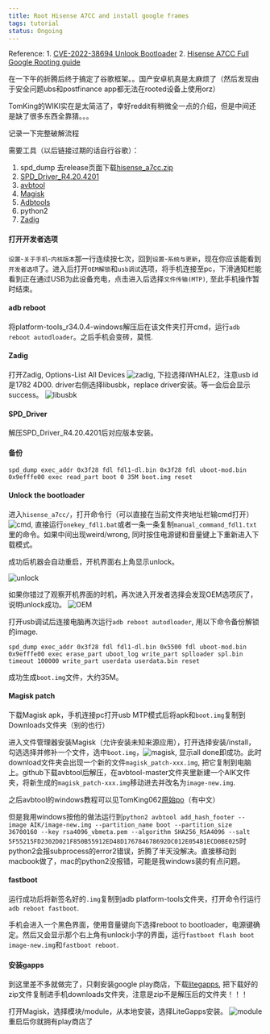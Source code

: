 ```yaml
---
title: Root Hisense A7CC and install google frames
tags: tutorial
status: Ongoing
---
```


Reference:
    1. [CVE-2022-38694 Unlook Bootloader](https://github.com/TomKing062/CVE-2022-38694_unlock_bootloader)
    2. [Hisense A7CC Full Google Rooting guide](https://www.reddit.com/r/eink/comments/15vqik0/hisense_a7cc_full_google_rooting_guide/?share_id=GuK6Bd5LhSMONrfxtXMrY&utm_content=2&utm_medium=android_app&utm_name=androidcss&utm_source=share&utm_term=1)

在一下午的折腾后终于搞定了谷歌框架。。国产安卓机真是太麻烦了（然后发现由于安全问题ubs和postfinance app都无法在rooted设备上使用orz）

TomKing的WIKI实在是太简洁了，幸好reddit有稍微全一点的介绍，但是中间还是缺了很多东西全靠猜。。。

记录一下完整破解流程

需要工具（以后链接过期的话自行谷歌）：
1. spd_dump 去release页面下载[hisense_a7cc.zip](https://github.com/TomKing062/CVE-2022-38694_unlock_bootloader/releases)
2. [SPD_Driver_R4.20.4201](https://androiddatahost.com/dsa6h)
3. [avbtool](https://github.com/zhuzhizhan/avbtool)
4. [Magisk](https://github.com/topjohnwu/Magisk/releases)
5. [Adbtools](https://developer.android.com/tools/releases/platform-tools)
6. python2
7. [Zadig](https://zadig.akeo.ie/)


#### 打开开发者选项
`设置`-`关于手机`-`内核版本`那一行连续按七次，回到`设置`-`系统与更新`，现在你应该能看到`开发者选项`了。进入后打开`OEM解锁`和`usb调试`选项，将手机连接至pc，下滑通知栏能看到正在通过USB为此设备充电，点击进入后选择`文件传输(MTP)`, 至此手机操作暂时结束。

#### adb reboot
将platform-tools_r34.0.4-windows解压后在该文件夹打开cmd，运行`adb reboot autodloader`。之后手机会变砖，莫慌.

#### Zadig
打开Zadig, Options-List All Devices
![zadig](../assets/inserts/a7cc/zadig.jpg), 下拉选择iWHALE2，注意usb id是1782 4D00. driver右侧选择libusbk，replace driver安装。等一会后会显示success。
![libusbk](../assets/inserts/a7cc/libusbk.jpg)

#### SPD_Driver

解压SPD_Driver_R4.20.4201后对应版本安装。

#### 备份

```
spd_dump exec_addr 0x3f28 fdl fdl1-dl.bin 0x3f28 fdl uboot-mod.bin 0x9efffe00 exec read_part boot 0 35M boot.img reset
```
#### Unlock the bootloader

进入`hisense_a7cc/`，打开命令行（可以直接在当前文件夹地址栏输cmd打开）
![cmd](../assets/inserts/a7cc/cmd.png), 直接运行`onekey_fdl1.bat`或者一条一条复制`manual_command_fdl1.txt`里的命令。如果中间出现weird/wrong, 同时按住电源键和音量键上下重新进入下载模式。

成功后机器会自动重启，开机界面右上角显示unlock。

![unlock](../assets/inserts/a7cc/unlock.jpg)

如果你错过了观察开机界面的时机，再次进入开发者选择会发现OEM选项灰了，说明unlock成功。
![OEM](../assets/inserts/a7cc/oem.jpg)

打开usb调试后连接电脑再次运行`adb reboot autodloader`, 用以下命令备份解锁的image.

`spd_dump exec_addr 0x3f28 fdl fdl1-dl.bin 0x5500 fdl uboot-mod.bin 0x9efffe00 exec erase_part uboot_log write_part splloader spl.bin timeout 100000 write_part userdata userdata.bin reset`

成功生成`boot.img`文件，大约35M。

#### Magisk patch

下载Magisk apk，手机连接pc打开usb MTP模式后将apk和`boot.img`复制到Downloads文件夹（别的也行）

进入文件管理器安装Magisk（允许安装未知来源应用），打开选择安装/install， 勾选选择并修补一个文件，选中`boot.img`，![magisk](../assets/inserts/a7cc/patch.jpg), 显示all done即成功。此时download文件夹会出现一个新的文件`magisk_patch-xxx.img`, 把它复制到电脑上。github下载avbtool后解压，在avbtool-master文件夹里新建一个AIK文件夹，将新生成的`magisk_patch-xxx.img`移动进去并改名为`image-new.img`.

之后avbtool的windows教程可以见TomKing062[原始po](https://github.com/TomKing062/CVE-2022-38694_unlock_bootloader/wiki/Magisk)（有中文）

但是我用windows按他的做法运行到`python2 avbtool add_hash_footer --image AIK/image-new.img --partition_name boot --partition_size 36700160 --key rsa4096_vbmeta.pem --algorithm SHA256_RSA4096 --salt 5F55215FD2302D021F850B55912ED48D176784678692DC012E054B1ECD0BE025`时python2会报subprocess的error2错误，折腾了半天没解决。直接移动到macbook做了，mac的python2没报错，可能是我windows装的有点问题。

#### fastboot
运行成功后将新签名好的`.img`复制到adb platform-tools文件夹，打开命令行运行`adb reboot fastboot`.

手机会进入一个黑色界面，使用音量键向下选择reboot to bootloader，电源键确定。然后又会显示那个右上角有unlock小字的界面，运行`fastboot flash boot image-new.img`和`fastboot reboot`. 

#### 安装gapps

到这里差不多就做完了，只剩安装google play商店，下载[litegapps](https://sourceforge.net/projects/litegapps/files/litegapps/arm64/29/lite/v2.9/%5BMAGISK%5DLiteGapps_arm64_10.0_v2.9_official.zip/download), 把下载好的zip文件复制进手机downloads文件夹，注意是zip不是解压后的文件夹！！！

打开Magisk，选择模块/module，从本地安装，选择LiteGapps安装。
![module](../assets/inserts/a7cc/module.jpg)
重启后你就拥有play商店了









